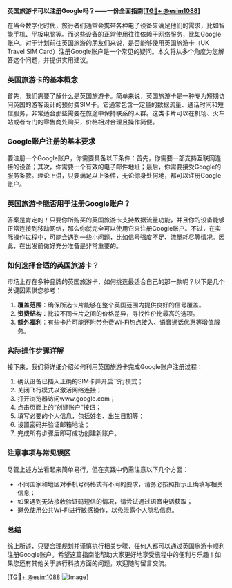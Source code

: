 **英国旅游卡可以注册Google吗？——一份全面指南[[TG💪+ @esim1088](https://t.me/s/esim1088)]**

在当今数字化时代，旅行者们通常会携带各种电子设备来满足他们的需求，比如智能手机、平板电脑等。而这些设备的正常使用往往依赖于网络服务，比如Google账户。对于计划前往英国旅游的朋友们来说，是否能够使用英国旅游卡（UK Travel SIM Card）注册Google账户是一个常见的疑问。本文将从多个角度为您解答这个问题，并提供实用建议。

### 英国旅游卡的基本概念

首先，我们需要了解什么是英国旅游卡。简单来说，英国旅游卡是一种专为短期访问英国的游客设计的预付费SIM卡。它通常包含一定量的数据流量、通话时间和短信服务，非常适合那些需要在旅途中保持联系的人群。这类卡片可以在机场、火车站或者专门的零售商处购买，价格相对合理且操作简便。

### Google账户注册的基本要求

要注册一个Google账户，你需要具备以下条件：首先，你需要一部支持互联网连接的设备；其次，你需要一个有效的电子邮件地址；最后，你需要接受Google的服务条款。理论上讲，只要满足以上条件，无论你身处何地，都可以注册Google账户。

### 英国旅游卡能否用于注册Google账户？

答案是肯定的！只要你所购买的英国旅游卡支持数据流量功能，并且你的设备能够正常连接到移动网络，那么你就完全可以使用它来注册Google账户。不过，在实际操作过程中，可能会遇到一些小问题，比如信号强度不足、流量耗尽等情况。因此，在出发前做好充分准备是非常重要的。

### 如何选择合适的英国旅游卡？

市场上存在多种品牌的英国旅游卡，如何挑选最适合自己的那一款呢？以下是几个关键因素供您参考：

1. **覆盖范围**：确保所选卡片能够在整个英国范围内提供良好的信号覆盖。
2. **资费结构**：比较不同卡片之间的价格差异，寻找性价比最高的选项。
3. **额外福利**：有些卡片可能还附带免费Wi-Fi热点接入、语音通话优惠等增值服务。

### 实际操作步骤详解

接下来，我们将详细介绍如何利用英国旅游卡完成Google账户注册过程：

1. 确认设备已插入正确的SIM卡并开启飞行模式；
2. 关闭飞行模式以激活网络连接；
3. 打开浏览器访问www.google.com；
4. 点击页面上的“创建账户”按钮；
5. 填写必要的个人信息，包括姓名、出生日期等；
6. 设置密码并验证邮箱地址；
7. 完成所有步骤后即可成功创建新账户。

### 注意事项与常见误区

尽管上述方法看起来简单易行，但在实践中仍需注意以下几个方面：

- 不同国家和地区对手机号码格式有不同的要求，请务必按照指示正确填写相关信息；
- 如果遇到无法接收验证码短信的情况，请尝试通过语音电话获取；
- 避免使用公共Wi-Fi进行敏感操作，以免泄露个人隐私信息。

### 总结

综上所述，只要合理规划并谨慎执行相关步骤，任何人都可以通过英国旅游卡顺利注册Google账户。希望这篇指南能帮助大家更好地享受旅程中的便利与乐趣！如果您还有其他关于旅行科技方面的问题，欢迎随时留言交流。

[[TG💪+ @esim1088](https://t.me/s/esim1088) ![Image](https://i.postimg.cc/4NQfJmqS/Snipaste-2025-05-13-00-14-12.png)]
